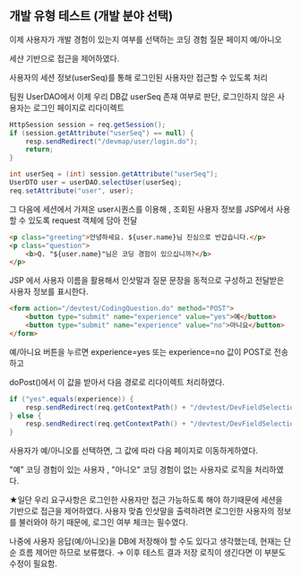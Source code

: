 ## 개발 유형 테스트 (개발 분야 선택)

이제 사용자가 개발 경험이 있는지 여부를 선택하는 코딩 경험 질문 페이지 예/아니오 </br>

세샨 기반으로 접근을 제어하였다.

사용자의 세션 정보(userSeq)를 통해 로그인된 사용자만 접근할 수 있도록 처리

팀원 UserDAO에서 이제 우리 DB값 userSeq 존재 여부로 판단, 로그인하지 않은  사용자는 로그인 페이지로 리다이렉트
```java
HttpSession session = req.getSession();
if (session.getAttribute("userSeq") == null) {
    resp.sendRedirect("/devmap/user/login.do");
    return;
}

```


```java
int userSeq = (int) session.getAttribute("userSeq");
UserDTO user = userDAO.selectUser(userSeq);
req.setAttribute("user", user);

```

그 다음에 세션에서 가져온 user시퀀스를 이용해 , 조회된 사용자 정보를 JSP에서 사용할 수 있도록 request 객체에 담아 전달

```html
<p class="greeting">안녕하세요. ${user.name}님 진심으로 반갑습니다.</p>
<p class="question">
    <b>Q. "${user.name}"님은 코딩 경험이 있으십니까?</b>
</p>

```

JSP 에서 사용자 이름을 활용해서 인삿말과 질문 문장을 동적으로 구성하고 전달받은 사용자 정보를 표시한다.


```html
<form action="/devtest/CodingQuestion.do" method="POST">
    <button type="submit" name="experience" value="yes">예</button>
    <button type="submit" name="experience" value="no">아니요</button>
</form>
```
예/아니요 버튼을 누르면 experience=yes 또는 experience=no 값이 POST로 전송하고

doPost()에서 이 값을 받아서 다음 경로로 리다이렉트 처리하였다.


```java
if ("yes".equals(experience)) {
    resp.sendRedirect(req.getContextPath() + "/devtest/DevFieldSelection.do");
} else {
    resp.sendRedirect(req.getContextPath() + "/devtest/DevFieldSelectionNoExp.do");
}

```

사용자가 예/아니오를 선택하면, 그 값에 따라 다음 페이지로 이동하게하였다.

"예" 코딩 경험이 있는 사용자 , "아니오" 코딩 경험이 없는 사용자로 로직을 처리하였다.


★일단 우리 요구사항은 로그인한 사용자만 접근 가능하도록 해야 하기때문에 세션을 기반으로 접근을 제어하였다.
사용자 맞춤 인삿말을 출력하려면 로그인한 사용자의 정보를 불러와야 하기 때문에, 로그인 여부 체크는 필수였다.

 나중에 사용자 응답(예/아니오)을 DB에 저장해야 할 수도 있다고 생각했는데, 현재는 단순 흐름 제어만 하므로 보류했다.
→ 이후 테스트 결과 저장 로직이 생긴다면 이 부분도 수정이 필요함.
